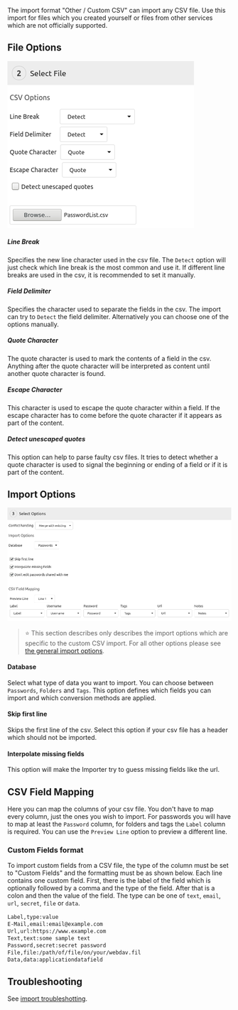 The import format "Other / Custom CSV" can import any CSV file.
Use this import for files which you created yourself or files from other services which are not officially supported.



## File Options
![Parsing options for custom csv files](../_files/import-custom-csv-options.png)

##### Line Break
Specifies the new line character used in the csv file.
The `Detect` option will just check which line break is the most common and use it.
If different line breaks are used in the csv, it is recommended to set it manually.

##### Field Delimiter
Specifies the character used to separate the fields in the csv. 
The import can try to `Detect` the field delimiter.
Alternatively you can choose one of the options manually.

##### Quote Character
The quote character is used to mark the contents of a field in the csv. 
Anything after the quote character will be interpreted as content until another quote character is found.

##### Escape Character
This character is used to escape the quote character within a field. 
If the escape character has to come before the quote character if it appears as part of the content.

##### Detect unescaped quotes
This option can help to parse faulty csv files. 
It tries to detect whether a quote character is used to signal the beginning or ending of a field or if it is part of the content.



## Import Options
![Import options and field mapping for a custom csv file](../_files/import-custom-csv-mapping.png)

> :star: This section describes only describes the import options which are specific to the custom CSV import.
> For all other options please see [the general import options](../Import#Import-Options).

#### Database
Select what type of data you want to import.
You can choose between `Passwords`, `Folders` and `Tags`.
This option defines which fields you can import and which conversion methods are applied.

#### Skip first line
Skips the first line of the csv.
Select this option if your csv file has a header which should not be imported.

#### Interpolate missing fields
This option will make the Importer try to guess missing fields like the url.



## CSV Field Mapping
Here you can map the columns of your csv file. 
You don't have to map every column, just the ones you wish to import.
For passwords you will have to map at least the `Password` column, for folders and tags the `Label` column is required.
You can use the `Preview Line` option to preview a different line.

### Custom Fields format
To import custom fields from a CSV file, the type of the column must be set to "Custom Fields" and the formatting must be as shown below.
Each line contains one custom field.
First, there is the label of the field which is optionally followed by a comma and the type of the field.
After that is a colon and then the value of the field.
The type can be one of `text`, `email`, `url`, `secret`, `file` or `data`.

```
Label,type:value
E-Mail,email:email@example.com
Url,url:https://www.example.com
Text,text:some sample text
Password,secret:secret password
File,file:/path/of/file/on/your/webdav.fil
Data,data:applicationdatafield
```

## Troubleshooting
See [import troubleshotting](../Import#Troubleshooting).